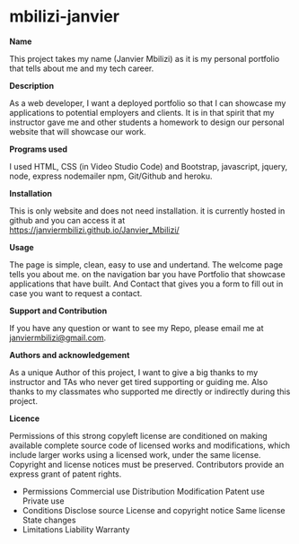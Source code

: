 # mbilizi-janvier

<strong>Name</strong>

This project takes my name (Janvier Mbilizi) as it is my personal portfolio that tells about me and my tech career.

<strong>Description </strong>

As a web developer, I want a deployed portfolio so that I can showcase my applications to potential employers and clients. It is in that spirit that my instructor gave me and other students a homework to design our personal website that will showcase our work.

<strong>Programs used</strong>

I used HTML, CSS (in Video Studio Code) and Bootstrap, javascript, jquery, node, express nodemailer npm, Git/Github and heroku.

<strong>Installation </strong>

This is only website and does not need installation. it is currently hosted in github and you can access it at https://janviermbilizi.github.io/Janvier_Mbilizi/

<strong>Usage</strong>

The page is simple, clean, easy to use and undertand. The welcome page tells you about me. on the navigation bar you have Portfolio that showcase applications that have built. And Contact that gives you a form to fill out in case you want to request a contact.

<strong>Support and Contribution</strong>

If you have any question or want to see my Repo, please email me at janviermbilizi@gmail.com.

<strong>Authors and acknowledgement</strong>

As a unique Author of this project, I want to give a big thanks to my instructor and TAs who never get tired supporting or guiding me. Also thanks to my classmates who supported me directly or indirectly during this project.

<strong>Licence</strong>

Permissions of this strong copyleft license are conditioned on making available complete source code of licensed works and modifications, which include larger works using a licensed work, under the same license. Copyright and license notices must be preserved. Contributors provide an express grant of patent rights.

- Permissions Commercial use Distribution Modification Patent use Private use
- Conditions Disclose source License and copyright notice Same license State changes
- Limitations Liability Warranty
